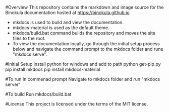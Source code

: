 #Overview
This repository contains the markdown and image source for the Binokula documentation hosted at <https://binokula.github.io>

* mkdocs is used to build and view the documentation.
* mkdocs-material is used as the default theme.
* mkdocs/build.bat command builds the repository and moves the site files to the root.
* To view the documentation locally, go through the initial setup process below and navigate the command prompt to the mkdocs folder and rune "mkdocs serve".

#Initial Setup
install python for windows and add to path
python get-pip.py
pip install mkdocs
pip install mkdocs-material


#To run
In commenad prompt Navigate to mkdocs folder and run "mkdocs server"

#To build
Run mkdocs/build.bat

#License
This project is licensed under the terms of the MIT license.


